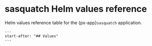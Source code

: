 ```{px-app-values} sasquatch
```

# sasquatch Helm values reference

Helm values reference table for the {px-app}`sasquatch` application.

```{include} ../../../services/sasquatch/README.md
---
start-after: "## Values"
---
```
